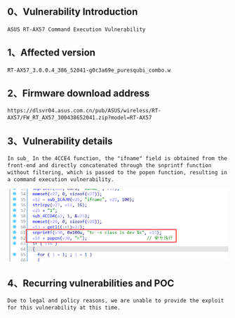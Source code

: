 ## 0、Vulnerability Introduction

```
ASUS RT-AX57 Command Execution Vulnerability
```

## 1、Affected version

```
RT-AX57_3.0.0.4_386_52041-g0c3a69e_puresqubi_combo.w
```

## 2、Firmware download address

```
https://dlsvr04.asus.com.cn/pub/ASUS/wireless/RT-AX57/FW_RT_AX57_300438652041.zip?model=RT-AX57
```

## 3、Vulnerability details

```
In sub_ In the 4CCE4 function, the "ifname" field is obtained from the front-end and directly concatenated through the snprintf function without filtering, which is passed to the popen function, resulting in a command execution vulnerability.
```

![image-20231028183832899](upload\image-20231028183832899.png)

## 4、Recurring vulnerabilities and POC

```
Due to legal and policy reasons, we are unable to provide the exploit for this vulnerability at this time.
```